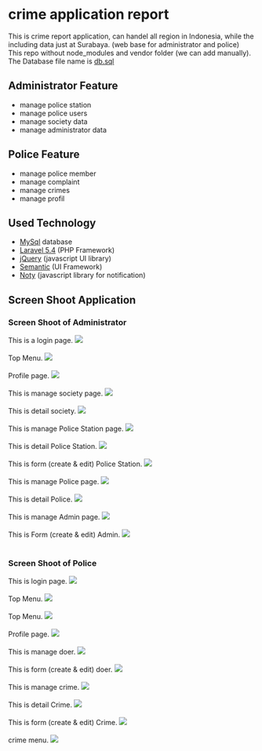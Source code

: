 # crime application report
This is crime report application, can handel all region in Indonesia, while the including data just at Surabaya. (web base for administrator and police) <br>
This repo without node_modules and vendor folder (we can add manually).<br>
The Database file name is [db.sql](https://github.com/indracahyae/crimenesia_web/blob/master/db.sql)

##  Administrator Feature
* manage police station
* manage police users
* manage society data
* manage administrator data

##  Police Feature
* manage police member
* manage complaint
* manage crimes
* manage profil

##  Used Technology
* [MySql](https://www.mysql.com/) database
* [Laravel 5.4](https://laravel.com/docs/5.4) (PHP Framework)
* [jQuery](https://jquery.com/) (javascript UI library)
* [Semantic](https://semantic-ui.com/) (UI Framework)
* [Noty](https://ned.im/noty/#/) (javascript library for notification)

##  Screen Shoot Application
###  Screen Shoot of Administrator
This is a login page.
![](https://github.com/indracahyae/crimenesia_web/blob/admin/img/admin/login.png?raw=true)
<br><br>
Top Menu.
![](https://github.com/indracahyae/crimenesia_web/blob/admin/img/admin/menu1.png?raw=true)
<br><br>
Profile page.
![](https://github.com/indracahyae/crimenesia_web/blob/admin/img/admin/profile.png?raw=true)
<br><br>
This is manage society page.
![](https://github.com/indracahyae/crimenesia_web/blob/admin/img/admin/manageSociety.png?raw=true)
<br><br>
This is detail society.
![](https://github.com/indracahyae/crimenesia_web/blob/admin/img/admin/manageSocietyDetail.png?raw=true)
<br><br>
This is manage Police Station page.
![](https://github.com/indracahyae/crimenesia_web/blob/admin/img/admin/managePoliceStation.png?raw=true)
<br><br>
This is detail Police Station.
![](https://github.com/indracahyae/crimenesia_web/blob/admin/img/admin/managePoliceStationDetail.png?raw=true)
<br><br>
This is form (create & edit) Police Station.
![](https://github.com/indracahyae/crimenesia_web/blob/admin/img/admin/managePoliceStationForm.png?raw=true)
<br><br>
This is manage Police page.
![](https://github.com/indracahyae/crimenesia_web/blob/admin/img/admin/managePolice.png?raw=true)
<br><br>
This is detail Police.
![](https://github.com/indracahyae/crimenesia_web/blob/admin/img/admin/managePoliceDetail.png?raw=true)
<br><br>
This is manage Admin page.
![](https://github.com/indracahyae/crimenesia_web/blob/admin/img/admin/manageAdmin.png?raw=true)
<br><br>
This is Form (create & edit) Admin.
![](https://github.com/indracahyae/crimenesia_web/blob/admin/img/admin/manageAdminForm.png?raw=true)
<br><br>
###  Screen Shoot of Police
This is login page.
![](https://github.com/indracahyae/crimenesia_web/blob/admin/img/police/login.png?raw=true)
<br><br>
Top Menu.
![](https://github.com/indracahyae/crimenesia_web/blob/admin/img/police/menu1.png?raw=true)
<br><br>
Top Menu.
![](https://github.com/indracahyae/crimenesia_web/blob/admin/img/police/menu2.png?raw=true)
<br><br>
Profile page.
![](https://github.com/indracahyae/crimenesia_web/blob/admin/img/police/profile.png?raw=true)
<br><br>
This is manage doer.
![](https://github.com/indracahyae/crimenesia_web/blob/admin/img/police/managePelaku.png?raw=true)
<br><br>
This is form (create & edit) doer.
![](https://github.com/indracahyae/crimenesia_web/blob/admin/img/police/managePelakuForm.png?raw=true)
<br><br>
This is manage crime.
![](https://github.com/indracahyae/crimenesia_web/blob/admin/img/police/manageCrime.png?raw=true)
<br><br>
This is detail Crime.
![](https://github.com/indracahyae/crimenesia_web/blob/admin/img/police/manageCrimeDetailData.png?raw=true)
<br><br>
This is form (create & edit) Crime.
![](https://github.com/indracahyae/crimenesia_web/blob/admin/img/police/manageCrimeForm.png?raw=true)
<br><br>
crime menu.
![](https://github.com/indracahyae/crimenesia_web/blob/admin/img/police/manageCrimeMenu.png?raw=true)
<br><br>